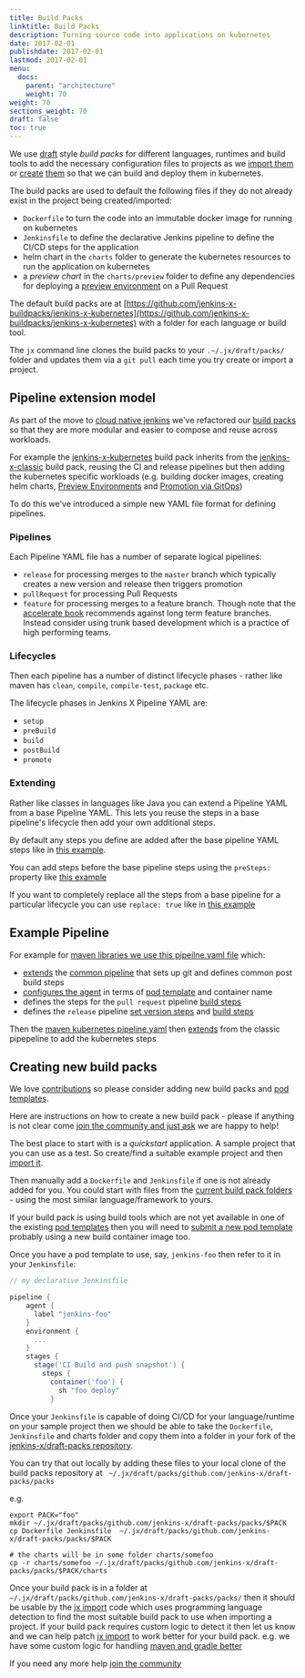 ```yaml
---
title: Build Packs
linktitle: Build Packs
description: Turning source code into applications on kubernetes
date: 2017-02-01
publishdate: 2017-02-01
lastmod: 2017-02-01
menu:
  docs:
    parent: "architecture"
    weight: 70
weight: 70
sections_weight: 70
draft: false
toc: true
---
```


We use [draft](https://draft.sh/) style _build packs_ for different languages, runtimes and build tools to add the necessary configuration files to projects as we [import them](/developing/import/) or [create](/developing/create-spring/) [them](/developing/create-quickstart/) so that we can build and deploy them in kubernetes.

The build packs are used to default the following files if they do not already exist in the project being created/imported:

* `Dockerfile` to turn the code into an immutable docker image for running on kubernetes
* `Jenkinsfile` to define the declarative Jenkins pipeline to define the CI/CD steps for the application
* helm chart in the `charts` folder to generate the kubernetes resources to run the application on kubernetes
* a _preview chart_ in the `charts/preview` folder to define any dependencies for deploying a [preview environment](/about/features/#preview-environments) on a Pull Request   

The default build packs are at [https://github.com/jenkins-x-buildpacks/jenkins-x-kubernetes](https://github.com/jenkins-x-buildpacks/jenkins-x-kubernetes) with a folder for each language or build tool.

The `jx` command line clones the build packs to your `.~/.jx/draft/packs/` folder and updates them via a `git pull` each time you try create or import a project.

## Pipeline extension model

As part of the move to [cloud native jenkins](/architecture/cloud-native-jenkins/) we've refactored our [build packs](https://github.com/jenkins-x-buildpacks/) so that they are more modular and easier to compose and reuse across workloads.

For example the [jenkins-x-kubernetes](https://github.com/jenkins-x-buildpacks/jenkins-x-kubernetes) build pack inherits from the [jenkins-x-classic](https://github.com/jenkins-x-buildpacks/jenkins-x-classic) build pack, reusing the CI and release pipelines but then adding the kubernetes specific workloads (e.g. building docker images, creating helm charts, [Preview Environments](/about/features/#preview-environments) and [Promotion via GitOps](/about/features/#promotion))

To do this we've introduced a simple new YAML file format for defining pipelines.


### Pipelines 

Each Pipeline YAML file has a number of separate logical pipelines:

* `release` for processing merges to the `master` branch which typically creates a new version and release then triggers promotion
* `pullRequest` for processing Pull Requests
* `feature` for processing merges to a feature branch. Though note that the [accelerate book](/about/accelerate/) recommends against long term feature branches. Instead consider using trunk based development which is a practice of high performing teams. 

### Lifecycles

Then each pipeline has a number of distinct lifecycle phases - rather like maven has `clean`, `compile`, `compile-test`, `package` etc. 

The lifecycle phases in Jenkins X Pipeline YAML are:

* `setup`
* `preBuild`
* `build`
* `postBuild`
* `promote`

### Extending

Rather like classes in languages like Java you can extend a Pipeline YAML from a base Pipeline YAML. This lets you reuse the steps in a base pipeline's lifecycle then add your own additional steps.

By default any steps you define are added after the base pipeline YAML steps like in [this example](https://github.com/jenkins-x/jx/blob/master/pkg/jx/cmd/test_data/step_buildpack_apply/inheritence/pipeline.yaml#L7). 

You can add steps before the base pipeline steps using the `preSteps: ` property like [this example](https://github.com/jenkins-x/jx/blob/master/pkg/jx/cmd/test_data/step_buildpack_apply/inheritence2/pipeline.yaml#L6)

If you want to completely replace all the steps from a base pipeline for a particular lifecycle you can use `replace: true` like in [this example](https://github.com/jenkins-x/jx/blob/master/pkg/jx/cmd/test_data/step_buildpack_apply/inheritence2/pipeline.yaml#L11-L14)

## Example Pipeline

For example for [maven libraries we use this pipeilne.yaml file](https://github.com/jenkins-x-buildpacks/jenkins-x-classic/blob/master/packs/maven/pipeline.yaml) which:

* [extends](https://github.com/jenkins-x-buildpacks/jenkins-x-classic/blob/master/packs/maven/pipeline.yaml#L1-L2) the [common pipeline](https://github.com/jenkins-x-buildpacks/jenkins-x-classic/blob/master/packs/pipeline.yaml) that sets up git and defines common post build steps
* [configures the agent](https://github.com/jenkins-x-buildpacks/jenkins-x-classic/blob/master/packs/maven/pipeline.yaml#L3-L5) in terms of [pod template](/architecture/pod-templates/) and container name
* defines the steps for the `pull request` pipeline [build steps](https://github.com/jenkins-x-buildpacks/jenkins-x-classic/blob/master/packs/maven/pipeline.yaml#L7-L11)  
* defines the `release` pipeline [set version steps](https://github.com/jenkins-x-buildpacks/jenkins-x-classic/blob/master/packs/maven/pipeline.yaml#L13-L18) and [build steps](https://github.com/jenkins-x-buildpacks/jenkins-x-classic/blob/master/packs/maven/pipeline.yaml#L19-L21)

Then the [maven kubernetes pipeline.yaml](https://github.com/jenkins-x-buildpacks/jenkins-x-kubernetes/blob/master/packs/maven/pipeline.yaml) then [extends](https://github.com/jenkins-x-buildpacks/jenkins-x-kubernetes/blob/master/packs/maven/pipeline.yaml#L2-L3) from the classic pipepeline to add the kubernetes steps

## Creating new build packs

We love [contributions](/community/) so please consider adding new build packs and [pod templates](/architecture/pod-templates/).

Here are instructions on how to create a new build pack - please if anything is not clear come [join the community and just ask](/community/) we are happy to help!

The best place to start with is a _quickstart_ application. A sample project that you can use as a test. So create/find a suitable example project and then [import it](/developing/import).

Then manually add a `Dockerfile` and `Jenkinsfile` if one is not already added for you. You could start with files from the [current build pack folders](https://github.com/jenkins-x-buildpacks/jenkins-x-kubernetes/tree/master/packs) - using the most similar language/framework to yours.

If your build pack is using build tools which are not yet available in one of the existing [pod templates](/architecture/pod-templates) then you will need to [submit a new pod template](/architecture/pod-templates/#submitting-new-pod-templates) probably using a new build container image too.

Once you have a pod template to use, say, `jenkins-foo` then refer to it in your `Jenkinsfile`:

```groovy
// my declarative Jenkinsfile

pipeline {
    agent {
      label "jenkins-foo"
    }
    environment {
      ...
    }
    stages {
      stage('CI Build and push snapshot') {
        steps {
          container('foo') {
            sh "foo deploy"
          }
```          

Once your `Jenkinsfile` is capable of doing CI/CD for your language/runtime on your sample project then we should be able to take the `Dockerfile`, `Jenkinsfile` and charts folder and copy them into a folder in your fork of the [jenkins-x/draft-packs repository](https://github.com/jenkins-x-buildpacks/jenkins-x-kubernetes).

You can try that out locally by adding these files to your local clone of the build packs repository at ` ~/.jx/draft/packs/github.com/jenkins-x/draft-packs/packs`

e.g. 

```shell 
export PACK="foo"
mkdir ~/.jx/draft/packs/github.com/jenkins-x/draft-packs/packs/$PACK
cp Dockerfile Jenkinsfile  ~/.jx/draft/packs/github.com/jenkins-x/draft-packs/packs/$PACK

# the charts will be in some folder charts/somefoo
cp -r charts/somefoo ~/.jx/draft/packs/github.com/jenkins-x/draft-packs/packs/$PACK/charts
```   

Once your build pack is in a folder at `~/.jx/draft/packs/github.com/jenkins-x/draft-packs/packs/` then it should be usable by the [jx import](/commands/jx_import) code which uses programming language detection to find the most suitable build pack to use when importing a project. If your build pack requires custom logic to detect it then let us know and we can help patch [jx import](/commands/jx_import) to work better for your build pack. e.g. we have some custom logic for handling [maven and gradle better](https://github.com/jenkins-x/jx/blob/master/pkg/jx/cmd/import.go#L383-L397)     
   
          
If you need any more help [join the community](/community/)  
